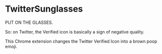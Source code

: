 # TwitterSunglasses
PUT ON THE GLASSES.

So: on Twitter, the Verified icon is basically a sign of negative quality.

This Chrome extension changes the Twitter Verified Icon into a brown poop emoji.
